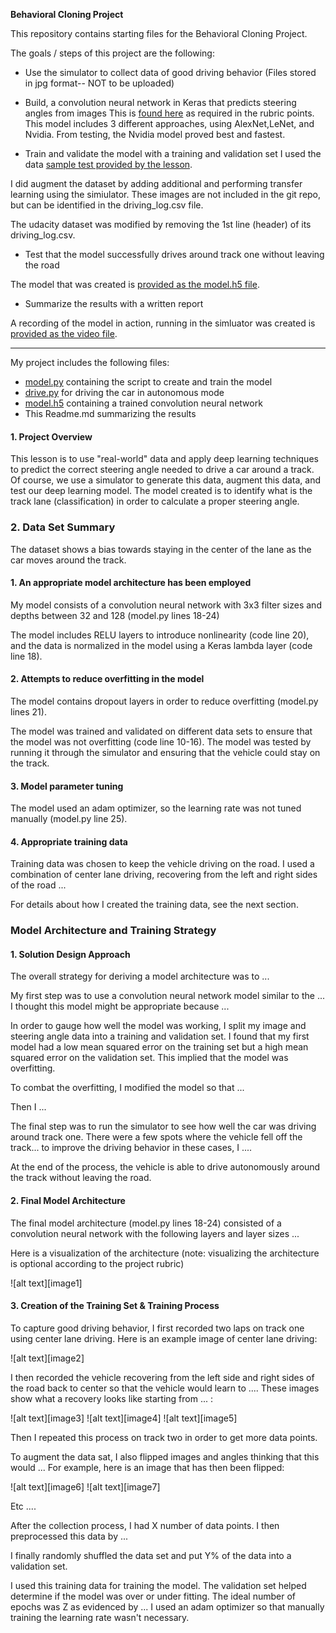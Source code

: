 **Behavioral Cloning Project**

This repository contains starting files for the Behavioral Cloning Project.

The goals / steps of this project are the following:
* Use the simulator to collect data of good driving behavior
(Files stored in jpg format-- NOT to be uploaded)

* Build, a convolution neural network in Keras that predicts steering angles from images
This is [found here](model.py) as required in the rubric points. This model includes 3 different approaches, using AlexNet,LeNet, and Nvidia. From testing, the Nvidia model proved best and fastest.

* Train and validate the model with a training and validation set
I used the data [sample test provided by the lesson](https://d17h27t6h515a5.cloudfront.net/topher/2016/December/584f6edd_data/data.zip).

I did augment the dataset by adding additional and performing transfer learning using the simiulator. These images are not included in the git repo, but can be identified in the driving_log.csv file.

The udacity dataset was modified by removing the 1st line (header) of its driving_log.csv.

* Test that the model successfully drives around track one without leaving the road

The model that was created is [provided as the model.h5 file](model.h5).

* Summarize the results with a written report

A recording of the model in action, running in the simluator was created is [provided as the video file](video.mp4).

---

My project includes the following files:
* [model.py](model.py) containing the script to create and train the model
* [drive.py](drive.py) for driving the car in autonomous mode
* [model.h5](model.h5) containing a trained convolution neural network 
* This Readme.md summarizing the results

#### 1. Project Overview

This lesson is to use "real-world" data and apply deep learning techniques to predict the correct steering angle needed to drive a car around a track. Of course, we use a simulator to generate this data, augment this data, and test our deep learning model. The model created is to identify what is the track lane (classification) in order to calculate a proper steering angle.

### 2. Data Set Summary

The dataset shows a bias towards staying in the center of the lane as the car moves around the track. 






#### 1. An appropriate model architecture has been employed

My model consists of a convolution neural network with 3x3 filter sizes and depths between 32 and 128 (model.py lines 18-24) 

The model includes RELU layers to introduce nonlinearity (code line 20), and the data is normalized in the model using a Keras lambda layer (code line 18). 

#### 2. Attempts to reduce overfitting in the model

The model contains dropout layers in order to reduce overfitting (model.py lines 21). 

The model was trained and validated on different data sets to ensure that the model was not overfitting (code line 10-16). The model was tested by running it through the simulator and ensuring that the vehicle could stay on the track.

#### 3. Model parameter tuning

The model used an adam optimizer, so the learning rate was not tuned manually (model.py line 25).

#### 4. Appropriate training data

Training data was chosen to keep the vehicle driving on the road. I used a combination of center lane driving, recovering from the left and right sides of the road ... 

For details about how I created the training data, see the next section. 

### Model Architecture and Training Strategy

#### 1. Solution Design Approach

The overall strategy for deriving a model architecture was to ...

My first step was to use a convolution neural network model similar to the ... I thought this model might be appropriate because ...

In order to gauge how well the model was working, I split my image and steering angle data into a training and validation set. I found that my first model had a low mean squared error on the training set but a high mean squared error on the validation set. This implied that the model was overfitting. 

To combat the overfitting, I modified the model so that ...

Then I ... 

The final step was to run the simulator to see how well the car was driving around track one. There were a few spots where the vehicle fell off the track... to improve the driving behavior in these cases, I ....

At the end of the process, the vehicle is able to drive autonomously around the track without leaving the road.

#### 2. Final Model Architecture

The final model architecture (model.py lines 18-24) consisted of a convolution neural network with the following layers and layer sizes ...

Here is a visualization of the architecture (note: visualizing the architecture is optional according to the project rubric)

![alt text][image1]

#### 3. Creation of the Training Set & Training Process

To capture good driving behavior, I first recorded two laps on track one using center lane driving. Here is an example image of center lane driving:

![alt text][image2]

I then recorded the vehicle recovering from the left side and right sides of the road back to center so that the vehicle would learn to .... These images show what a recovery looks like starting from ... :

![alt text][image3]
![alt text][image4]
![alt text][image5]

Then I repeated this process on track two in order to get more data points.

To augment the data sat, I also flipped images and angles thinking that this would ... For example, here is an image that has then been flipped:

![alt text][image6]
![alt text][image7]

Etc ....

After the collection process, I had X number of data points. I then preprocessed this data by ...


I finally randomly shuffled the data set and put Y% of the data into a validation set. 

I used this training data for training the model. The validation set helped determine if the model was over or under fitting. The ideal number of epochs was Z as evidenced by ... I used an adam optimizer so that manually training the learning rate wasn't necessary.
